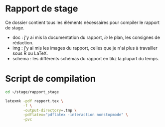 Rapport de stage
================

Ce dossier contient tous les éléments nécessaires pour compiler le rapport
de stage.

- doc : j'y ai mis la documentation du rapport, *ie* le plan, les consignes de
  rédaction.
- img : j'y ai mis les images du rapport, celles que je n'ai plus à travailler sous R ou LaTeX. 
- schema : les différents schémas du rapport en tikz la plupart du temps.

# Script de compilation

```sh
cd ~/stage/rapport_stage

latexmk -pdf rapport.tex \
        -f \
        -output-directory=.tmp \
        -pdflatex="pdflatex -interaction nonstopmode" \
        -pvc
```
